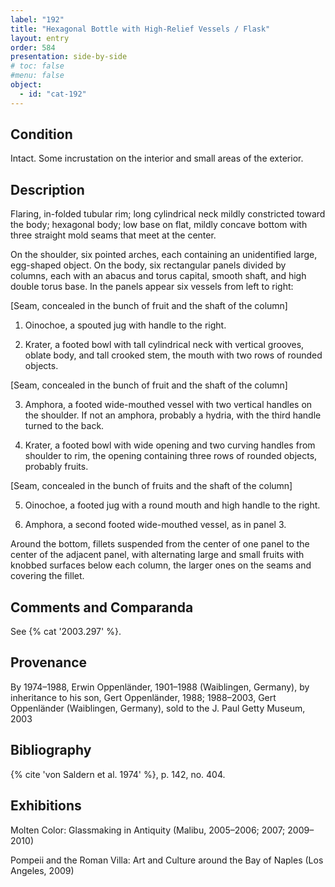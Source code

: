 ```yaml
---
label: "192"
title: "Hexagonal Bottle with High-Relief Vessels / Flask"
layout: entry
order: 584
presentation: side-by-side
# toc: false
#menu: false 
object:
  - id: "cat-192"
---
```


## Condition

Intact. Some incrustation on the interior and small areas of the exterior.

## Description

Flaring, in-folded tubular rim; long cylindrical neck mildly constricted toward the body; hexagonal body; low base on flat, mildly concave bottom with three straight mold seams that meet at the center.

On the shoulder, six pointed arches, each containing an unidentified large, egg-shaped object. On the body, six rectangular panels divided by columns, each with an abacus and torus capital, smooth shaft, and high double torus base. In the panels appear six vessels from left to right:

[Seam, concealed in the bunch of fruit and the shaft of the column]

1. Oinochoe, a spouted jug with handle to the right.

2. Krater, a footed bowl with tall cylindrical neck with vertical grooves, oblate body, and tall crooked stem, the mouth with two rows of rounded objects.

[Seam, concealed in the bunch of fruit and the shaft of the column]

3. Amphora, a footed wide-mouthed vessel with two vertical handles on the shoulder. If not an amphora, probably a hydria, with the third handle turned to the back.

4. Krater, a footed bowl with wide opening and two curving handles from shoulder to rim, the opening containing three rows of rounded objects, probably fruits.

[Seam, concealed in the bunch of fruits and the shaft of the column]

5. Oinochoe, a footed jug with a round mouth and high handle to the right.

6. Amphora, a second footed wide-mouthed vessel, as in panel 3.

Around the bottom, fillets suspended from the center of one panel to the center of the adjacent panel, with alternating large and small fruits with knobbed surfaces below each column, the larger ones on the seams and covering the fillet.

## Comments and Comparanda

See {% cat '2003.297' %}.

## Provenance

By 1974–1988, Erwin Oppenländer, 1901–1988 (Waiblingen, Germany), by inheritance to his son, Gert Oppenländer, 1988; 1988–2003, Gert Oppenländer (Waiblingen, Germany), sold to the J. Paul Getty Museum, 2003

## Bibliography

{% cite 'von Saldern et al. 1974' %}, p. 142, no. 404.

## Exhibitions

Molten Color: Glassmaking in Antiquity (Malibu, 2005–2006; 2007; 2009–2010)

Pompeii and the Roman Villa: Art and Culture around the Bay of Naples (Los Angeles, 2009)